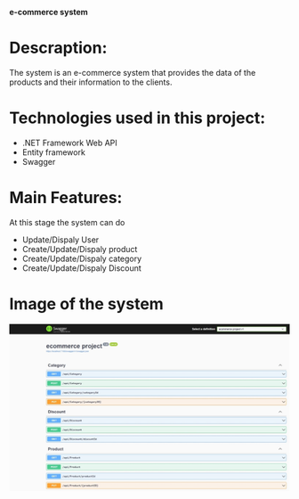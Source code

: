 **e-commerce system**

# Descraption:
The system is an e-commerce system that provides the data of the products and their information to the clients.

# Technologies used in this project:
- .NET Framework Web API
- Entity framework
- Swagger

# Main Features:
At this stage the system can do 

- Update/Dispaly User
- Create/Update/Dispaly product
- Create/Update/Dispaly category
- Create/Update/Dispaly Discount

# Image of the system
![This is an image](./ecommerce%20project/images/swagger.jpeg)
